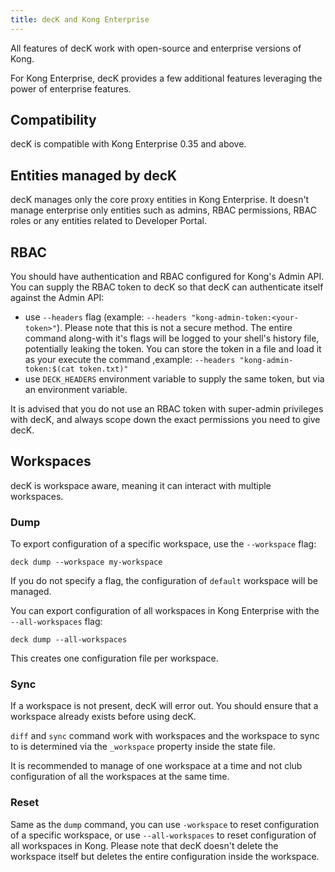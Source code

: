 ```yaml
---
title: decK and Kong Enterprise
---
```


All features of decK work with open-source and enterprise versions of Kong.

For Kong Enterprise, decK provides a few additional features leveraging the
power of enterprise features.

## Compatibility

decK is compatible with Kong Enterprise 0.35 and above.

## Entities managed by decK

decK manages only the core proxy entities in Kong Enterprise. It doesn't
manage enterprise only entities such as admins, RBAC permissions, RBAC roles
or any entities related to Developer Portal.

## RBAC

You should have authentication and RBAC configured for Kong's Admin API.
You can supply the RBAC token to decK so that decK can authenticate itself
against the Admin API:
- use `--headers` flag (example: `--headers "kong-admin-token:<your-token>"`).
  Please note that this is not a secure method. The entire command along-with
  it's flags will be logged to your shell's history file, potentially leaking
  the token. You can store the token in a file and load it as your execute the
  command ,example: `--headers "kong-admin-token:$(cat token.txt)"`
- use `DECK_HEADERS` environment variable to supply the same token, but via
  an environment variable.

It is advised that you do not use an RBAC token with super-admin privileges
with decK, and always scope down the exact permissions you need to give
decK.

## Workspaces

decK is workspace aware, meaning it can interact with multiple workspaces.

### Dump

To export configuration of a specific workspace, use the `--workspace` flag:

```
deck dump --workspace my-workspace
```

If you do not specify a flag, the configuration of `default` workspace will
be managed.

You can export configuration of all workspaces in Kong Enterprise with
the `--all-workspaces` flag:

```
deck dump --all-workspaces
```

This creates one configuration file per workspace.

### Sync

If a workspace is not present, decK will error out.
You should ensure that a workspace already exists before using decK.

`diff` and `sync` command work with workspaces and the workspace to sync
to is determined via the `_workspace` property inside the state file.

It is recommended to manage of one workspace at a time and not club
configuration of all the workspaces at the same time.

### Reset

Same as the `dump` command, you can use `-workspace` to reset configuration of a
specific workspace, or use `--all-workspaces` to reset configuration of all
workspaces in Kong.
Please note that decK doesn't delete the workspace itself but deletes the
entire configuration inside the workspace.
